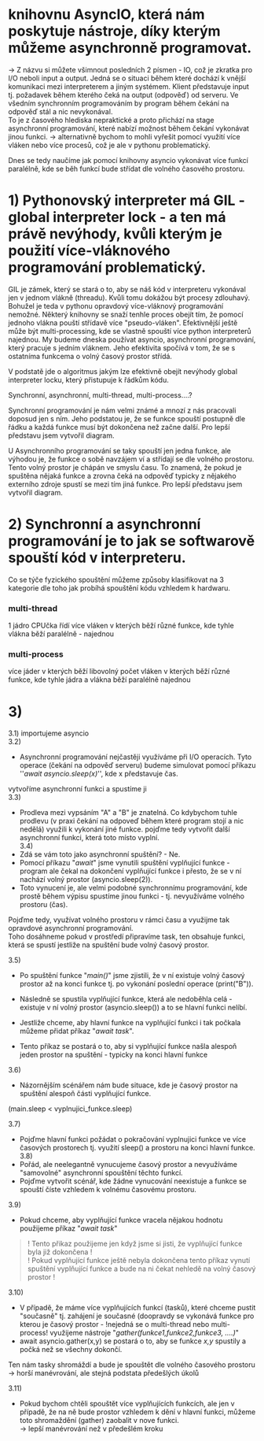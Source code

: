 #  knihovnu AsyncIO, která nám poskytuje nástroje, díky kterým můžeme asynchronně programovat.
-> Z názvu si můžete všimnout posledních 2 písmen - IO, což je zkratka pro I/O neboli input a output. 
Jedná se o situaci během které dochází k vnější komunikaci mezi interpreterem a jiným systémem. Klient představuje input tj. požadavek
během kterého čeká na output (odpověď) od serveru. Ve všedním synchronním programováním by program během čekání na odpověď stál a nic nevykonával.  
To je z časového hlediska nepraktické a proto přichází na stage asynchronní programování, které nabízí možnost během čekání vykonávat jinou funkci.
-> alternativně bychom to mohli vyřešit pomocí využití více vláken nebo více procesů, což je ale v pythonu problematický.  

Dnes se tedy naučíme jak pomocí knihovny asyncio vykonávat více funkcí paralélně, kde se běh funkcí bude střídat dle volného časového prostoru.

# 1) Pythonovský interpreter má GIL - global interpreter lock - a ten má právě nevýhody, kvůli kterým je použití více-vláknového programování problematický.
GIL je zámek, který se stará o to, aby se náš kód v interpreteru vykonával jen v jednom vlákně (threadu). Kvůli tomu dokážou být procesy zdlouhavý. Bohužel je teda v pythonu opravdový více-vláknový programování nemožné. Některý knihovny se snaží tenhle proces obejít tím, že pomocí jednoho vlákna pouští střídavě více "pseudo-vláken". Efektivnější ještě může být multi-processing, kde se vlastně spouští více python interpreterů najednou. My budeme dneska používat asyncio, asynchronní programování, který pracuje s jedním vláknem. Jeho efektivita spočívá v tom, že se s ostatníma funkcema o volný časový prostor střídá.

V podstatě jde o algoritmus jakým lze efektivně obejít nevýhody global interpreter locku, který přistupuje k řádkům kódu.

Synchronní, asynchronní, multi-thread, multi-process....?

Synchronní programování je nám velmi známé a mnozí z nás pracovali doposud jen s ním. 
Jeho podstatou je, že se funkce spouští postupně dle řádku a každá funkce musí být dokončena než začne další.
Pro lepší představu jsem vytvořil diagram.

U Asynchronního programování se taky spouští jen jedna funkce, ale výhodou je, že funkce o sobě navzájem ví a střídají se dle volného prostoru.
Tento volný prostor je chápán ve smyslu času. To znamená, že pokud je spuštěna nějaká funkce a zrovna čeká na odpověď typicky z nějakého externího zdroje spustí se mezi tím jiná funkce.
Pro lepší představu jsem vytvořil diagram.

# 2) Synchronní a asynchronní programování je to jak se softwarově spouští kód v interpreteru. 
Co se týče fyzického spouštění můžeme způsoby klasifikovat na 3 kategorie dle toho jak probíhá spouštění kódu vzhledem k hardwaru.
### multi-thread  
1 jádro CPUčka řídí více vláken v kterých běží různé funkce, kde tyhle vlákna běží paralélně - najednou  

### multi-process  
více jáder v kterých běží libovolný počet vláken v kterých běží různé funkce, kde tyhle jádra a vlákna běží paralélně najednou


# 3)
3.1) importujeme asyncio  
3.2)  
+ Asynchronní programování nejčastěji využíváme při I/O operacích. Tyto operace (čekání na odpověď serveru) budeme simulovat pomocí příkazu ''*await asyncio.sleep(x)*'', kde x představuje čas.

vytvoříme asynchronní funkci a spustíme ji  
3.3)  
+ Prodleva mezi vypsáním "A" a "B" je znatelná. Co kdybychom tuhle prodlevu (v praxi čekání na odpoveď během které program stojí a nic nedělá) využili k vykonání jiné funkce.  pojďme tedy vytvořit další asynchronní funkci, která toto místo vyplní.  
3.4)
+ Zdá se vám toto jako asynchronní spuštění? - Ne.   
+ Pomocí příkazu "*await*" jsme vynutili spuštění vyplňující funkce - program ale čekal na dokončení vyplňující funkce i přesto, že se v ní nachází volný prostor (asyncio.sleep(2)).   
+ Toto vynucení je, ale velmi podobné synchronnímu programování, kde prostě během výpisu spustíme jinou funkci - tj. nevyužíváme volného prostoru (čas).

Pojďme tedy, využívat volného prostoru v rámci času a využijme tak opravdové asynchronní programování.  
Toho dosáhneme pokud v prostředí připravíme task, ten obsahuje funkci, která se spustí jestliže na spuštění bude volný časový prostor.  

3.5)  
+ Po spuštění funkce "*main()*" jsme zjistili, že v ní existuje volný časový prostor až na konci funkce tj. po vykonání poslední operace (print("B")).  
+ Následně se spustila vyplňující funkce, která ale nedoběhla celá - existuje v ní volný prostor (asyncio.sleep()) a to se hlavní funkci nelíbí.  
  
+ Jestliže chceme, aby hlavní funkce na vyplňující funkci i tak počkala můžeme přidat příkaz "*await task*".  
+ Tento příkaz se postará o to, aby si vyplňující funkce našla alespoň jeden prostor na spuštění - typicky na konci hlavní funkce

3.6)  
+ Názornějším scénářem nám bude situace, kde je časový prostor na spuštění alespoň části vyplňující funkce.
 
(main.sleep < vyplnujici_funkce.sleep)  

3.7)  
+ Pojďme hlavní funkci požádat o pokračování vyplnujici funkce ve více časových prostorech tj. využití sleep() a prostoru na konci hlavní funkce.  
3.8)
+ Pořád, ale neelegantně vynucujeme časový prostor a nevyužíváme "samovolné" asynchronní spouštění těchto funkcí.  
+ Pojďme vytvořit scénář, kde žádne vynucování neexistuje a funkce se spouští číste vzhledem k volnému časovému prostoru.

3.9)  
+ Pokud chceme, aby vyplňující funkce vracela nějakou hodnotu použijeme příkaz "*await task*"  
> ! Tento přikaz použijeme jen když jsme si jisti, že vyplňující funkce byla již dokončena !  
> ! Pokud vyplňující funkce ještě nebyla dokončena tento příkaz vynutí spuštění vyplňující funkce a bude na ni čekat nehledě na volný časový prostor !

3.10)  
+ V případě, že máme více vyplňujících funkcí (tasků), které chceme pustit "současně" tj. zahájení je současné (doopravdy se vykonává funkce pro kterou je časový prostor - !nejedná se o multi-thread nebo multi-process! využijeme nástroje "*gather(funkce1,funkce2,funkce3, ....)*"  
+ await asyncio.gather(x,y) se postará o to, aby se funkce *x,y* spustily a počká než se všechny dokončí.

Ten nám tasky shromáždí a bude je spouštět dle volného časového prostoru -> horší manévrování, ale stejná podstata předešlých úkolů  

3.11)  
+ Pokud bychom chtěli spouštět více vyplňujících funkcích, ale jen v případě, že na ně bude prostor vzhledem k dění v hlavní funkci, můžeme toto shromaždění (gather) zaobalit v nove funkci.  
-> lepší manévrování než v předešlém kroku
